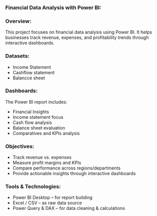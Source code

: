 ### Financial Data Analysis with Power BI:

### Overview:
This project focuses on financial data analysis using Power BI.
It helps businesses track revenue, expenses, and profitability trends through interactive dashboards.

### Datasets:
- Income Statement
- Cashflow statement
- Balancce sheet

### Dashboards: 
The Power BI report includes:
- Financial Insights
- Income statement focus
- Cash flow analysis
- Balance sheet evaluation
- Comparatives and KPIs analysis

### Objectives:
- Track revenue vs. expenses
- Measure profit margins and KPIs
- Compare performance across regions/departments
- Provide actionable insights through interactive dashboards

### Tools & Technologies:
- Power BI Desktop – for report building
- Excel / CSV – as raw data source
- Power Query & DAX – for data cleaning & calculations

